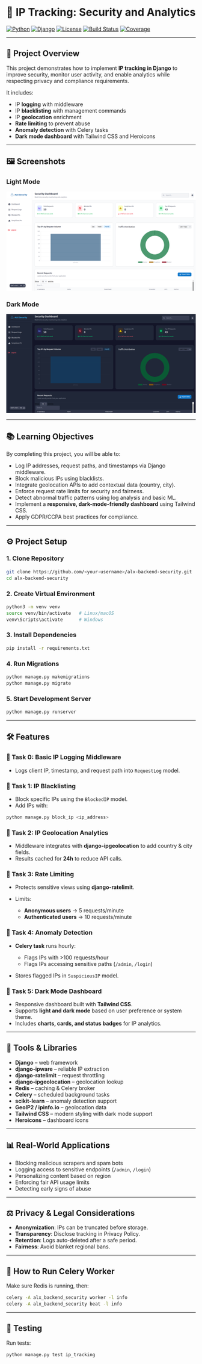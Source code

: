 # 📌 IP Tracking: Security and Analytics

[![Python](https://img.shields.io/badge/python-3.11-blue.svg)](https://www.python.org/)
[![Django](https://img.shields.io/badge/django-5.1.1-green.svg)](https://www.djangoproject.com/)
[![License](https://img.shields.io/badge/license-MIT-lightgrey.svg)](LICENSE)
[![Build Status](https://img.shields.io/badge/build-passing-brightgreen.svg)](#)
[![Coverage](https://img.shields.io/badge/coverage-100%25-brightgreen.svg)](#)

---

## 🎯 Project Overview

This project demonstrates how to implement **IP tracking in Django** to improve security, monitor user activity, and enable analytics while respecting privacy and compliance requirements.

It includes:

* IP **logging** with middleware
* IP **blacklisting** with management commands
* IP **geolocation** enrichment
* **Rate limiting** to prevent abuse
* **Anomaly detection** with Celery tasks
* **Dark mode dashboard** with Tailwind CSS and Heroicons

---

## 🖼️ Screenshots

### Light Mode
![Dashboard Light Mode](docs/screenshots/light.png)

### Dark Mode
![Dashboard Dark Mode](docs/screenshots/dark.png)

---

## 📚 Learning Objectives

By completing this project, you will be able to:

* Log IP addresses, request paths, and timestamps via Django middleware.
* Block malicious IPs using blacklists.
* Integrate geolocation APIs to add contextual data (country, city).
* Enforce request rate limits for security and fairness.
* Detect abnormal traffic patterns using log analysis and basic ML.
* Implement a **responsive, dark-mode-friendly dashboard** using Tailwind CSS.
* Apply GDPR/CCPA best practices for compliance.

---

## ⚙️ Project Setup

### 1. Clone Repository

```bash
git clone https://github.com/<your-username>/alx-backend-security.git
cd alx-backend-security
````

### 2. Create Virtual Environment

```bash
python3 -m venv venv
source venv/bin/activate   # Linux/macOS
venv\Scripts\activate      # Windows
```

### 3. Install Dependencies

```bash
pip install -r requirements.txt
```

### 4. Run Migrations

```bash
python manage.py makemigrations
python manage.py migrate
```

### 5. Start Development Server

```bash
python manage.py runserver
```

---

## 🛠️ Features

### 🔹 Task 0: Basic IP Logging Middleware

* Logs client IP, timestamp, and request path into `RequestLog` model.

### 🔹 Task 1: IP Blacklisting

* Block specific IPs using the `BlockedIP` model.
* Add IPs with:

```bash
python manage.py block_ip <ip_address>
```

### 🔹 Task 2: IP Geolocation Analytics

* Middleware integrates with **django-ipgeolocation** to add country & city fields.
* Results cached for **24h** to reduce API calls.

### 🔹 Task 3: Rate Limiting

* Protects sensitive views using **django-ratelimit**.
* Limits:

  * **Anonymous users** → 5 requests/minute
  * **Authenticated users** → 10 requests/minute

### 🔹 Task 4: Anomaly Detection

* **Celery task** runs hourly:

  * Flags IPs with >100 requests/hour
  * Flags IPs accessing sensitive paths (`/admin`, `/login`)
* Stores flagged IPs in `SuspiciousIP` model.

### 🔹 Task 5: Dark Mode Dashboard

* Responsive dashboard built with **Tailwind CSS**.
* Supports **light and dark mode** based on user preference or system theme.
* Includes **charts, cards, and status badges** for IP analytics.

---

## 🔑 Tools & Libraries

* **Django** – web framework
* **django-ipware** – reliable IP extraction
* **django-ratelimit** – request throttling
* **django-ipgeolocation** – geolocation lookup
* **Redis** – caching & Celery broker
* **Celery** – scheduled background tasks
* **scikit-learn** – anomaly detection support
* **GeoIP2 / ipinfo.io** – geolocation data
* **Tailwind CSS** – modern styling with dark mode support
* **Heroicons** – dashboard icons

---

## 📊 Real-World Applications

* Blocking malicious scrapers and spam bots
* Logging access to sensitive endpoints (`/admin`, `/login`)
* Personalizing content based on region
* Enforcing fair API usage limits
* Detecting early signs of abuse

---

## ⚖️ Privacy & Legal Considerations

* **Anonymization**: IPs can be truncated before storage.
* **Transparency**: Disclose tracking in Privacy Policy.
* **Retention**: Logs auto-deleted after a safe period.
* **Fairness**: Avoid blanket regional bans.

---

## 🚀 How to Run Celery Worker

Make sure Redis is running, then:

```bash
celery -A alx_backend_security worker -l info
celery -A alx_backend_security beat -l info
```

---

## 🧪 Testing

Run tests:

```bash
python manage.py test ip_tracking
```


